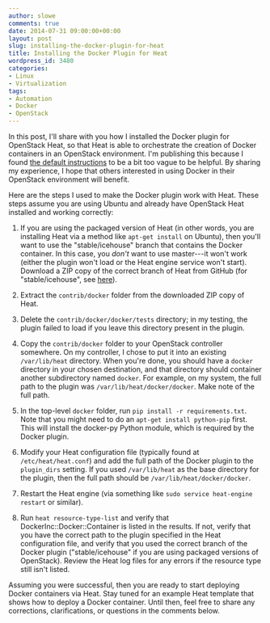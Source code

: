 ```yaml
---
author: slowe
comments: true
date: 2014-07-31 09:00:00+00:00
layout: post
slug: installing-the-docker-plugin-for-heat
title: Installing the Docker Plugin for Heat
wordpress_id: 3480
categories:
- Linux
- Virtualization
tags:
- Automation
- Docker
- OpenStack
---
```


In this post, I'll share with you how I installed the Docker plugin for OpenStack Heat, so that Heat is able to orchestrate the creation of Docker containers in an OpenStack environment. I'm publishing this because I found [the default instructions](https://github.com/openstack/heat/tree/stable/icehouse/contrib/docker/docker) to be a bit too vague to be helpful. By sharing my experience, I hope that others interested in using Docker in their OpenStack environment will benefit.

Here are the steps I used to make the Docker plugin work with Heat. These steps assume you are using Ubuntu and already have OpenStack Heat installed and working correctly:

1. If you are using the packaged version of Heat (in other words, you are installing Heat via a method like `apt-get install` on Ubuntu), then you'll want to use the "stable/icehouse" branch that contains the Docker container. In this case, you _don't_ want to use master---it won't work (either the plugin won't load or the Heat engine service won't start). Download a ZIP copy of the correct branch of Heat from GitHub (for "stable/icehouse", see [here](https://github.com/openstack/heat/tree/stable/icehouse)).

2. Extract the `contrib/docker` folder from the downloaded ZIP copy of Heat.

3. Delete the `contrib/docker/docker/tests` directory; in my testing, the plugin failed to load if you leave this directory present in the plugin.

4. Copy the `contrib/docker` folder to your OpenStack controller somewhere. On my controller, I chose to put it into an existing `/var/lib/heat` directory. When you're done, you should have a `docker` directory in your chosen destination, and that directory should container another subdirectory named `docker`. For example, on my system, the full path to the plugin was `/var/lib/heat/docker/docker`. Make note of the full path.

5. In the top-level `docker` folder, run `pip install -r requirements.txt`. Note that you might need to do an `apt-get install python-pip` first. This will install the docker-py Python module, which is required by the Docker plugin.

6. Modify your Heat configuration file (typically found at `/etc/heat/heat.conf`) and add the full path of the Docker plugin to the `plugin_dirs` setting. If you used `/var/lib/heat` as the base directory for the plugin, then the full path should be `/var/lib/heat/docker/docker`.

7. Restart the Heat engine (via something like `sudo service heat-engine restart` or similar).

8. Run `heat resource-type-list` and verify that DockerInc::Docker::Container is listed in the results. If not, verify that you have the correct path to the plugin specified in the Heat configuration file, and verify that you used the correct branch of the Docker plugin ("stable/icehouse" if you are using packaged versions of OpenStack). Review the Heat log files for any errors if the resource type still isn't listed.

Assuming you were successful, then you are ready to start deploying Docker containers via Heat. Stay tuned for an example Heat template that shows how to deploy a Docker container. Until then, feel free to share any corrections, clarifications, or questions in the comments below.
